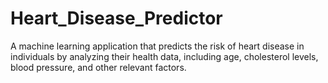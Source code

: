 # Heart_Disease_Predictor
A machine learning application that predicts the risk of heart disease in individuals by analyzing their health data, including age, cholesterol levels, blood pressure, and other relevant factors.
